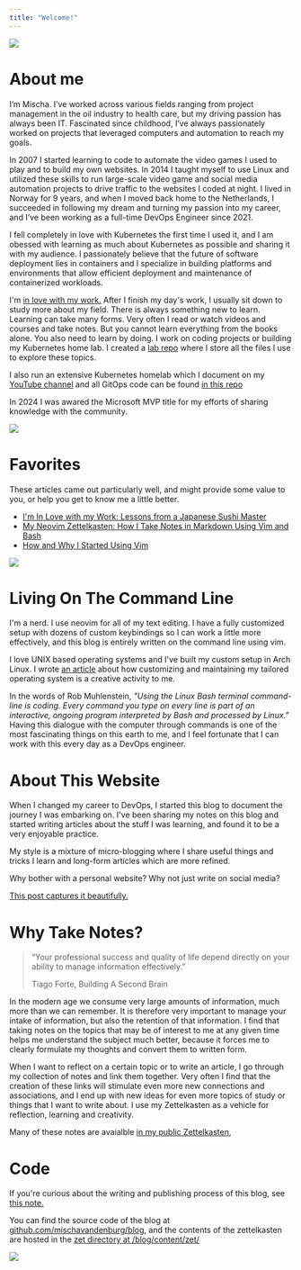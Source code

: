 ```yaml
---
title: "Welcome!"
---
```


![](/banner.png)

# About me

I’m Mischa. I’ve worked across various fields ranging from project management in the oil industry to health care, but my driving passion has always been IT. Fascinated since childhood, I’ve always passionately worked on projects that leveraged computers and automation to reach my goals. 

In 2007 I started learning to code to automate the video games I used to play and to build my own websites. In 2014 I taught myself to use Linux and utilized these skills to run large-scale video game and social media automation projects to drive traffic to the websites I coded at night. I lived in Norway for 9 years, and when I moved back home to the Netherlands, I succeeded in following my dream and turning my passion into my career, and I’ve been working as a full-time DevOps Engineer since 2021.

I fell completely in love with Kubernetes the first time I used it, and I am obessed with learning as much about Kubernetes as possible and sharing it with my audience. I passionately believe that the future of software deployment lies in containers and I specialize in building platforms and environments that allow efficient deployment and maintenance of containerized workloads.

I'm [in love with my work.](/zet/articles/jiro-sushi) After I finish my day's work, I usually sit down to study more about my field. There is always something new to learn. Learning can take many forms. Very often I read or watch videos and courses and take notes. But you cannot learn everything from the books alone. You also need to learn by doing. I work on coding projects or building my Kubernetes home lab. I created a [lab repo](https://github.com/mischavandenburg/lab/) where I store all the files I use to explore these topics.

I also run an extensive Kubernetes homelab which I document on my [YouTube channel](https://www.youtube.com/@mischavandenburg) and all GitOps code can be found [in this repo](https://github.com/mischavandenburg/homelab)

In 2024 I was awared the Microsoft MVP title for my efforts of sharing knowledge with the community.

![](/mvp.png)

# Favorites

These articles came out particularly well, and might provide some value to you, or help you get to know me a little better.

* [I'm In Love with my Work: Lessons from a Japanese Sushi Master](/zet/articles/jiro-sushi/)
* [My Neovim Zettelkasten: How I Take Notes in Markdown Using Vim and Bash](/zet/neovim-zettelkasten/)
* [How and Why I Started Using Vim](/zet/articles/how-started-vim/)

![](/drawing.jpeg)


# Living On The Command Line

I'm a nerd. I use neovim for all of my text editing. I have a fully customized setup with dozens of custom keybindings so I can work a little more effectively, and this blog is entirely written on the command line using vim.

I love UNIX based operating systems and I've built my custom setup in Arch Linux. I wrote [an article](/zet/articles/linux-creativity) about how customizing and maintaining my tailored operating system is a creative activity to me.

In the words of Rob Muhlenstein, *"Using the Linux Bash terminal command-line is coding. Every command you type on every line is part of an interactive, ongoing program interpreted by Bash and processed by Linux."* Having this dialogue with the computer through commands is one of the most fascinating things on this earth to me, and I feel fortunate that I can work with this every day as a DevOps engineer.

# About This Website

When I changed my career to DevOps, I started this blog to document the journey I was embarking on. I've been sharing my notes on this blog and started writing articles about the stuff I was learning, and found it to be a very enjoyable practice.

My style is a mixture of micro-blogging where I share useful things and tricks I learn and long-form articles which are more refined.

Why bother with a personal website? Why not just write on social media?

[This post captures it beautifully.](https://matthiasott.com/notes/simple-truths-about-personal-websites)

# Why Take Notes?

>“Your professional success and quality of life depend directly on your ability to manage information effectively.”
>
>Tiago Forte, Building A Second Brain

In the modern age we consume very large amounts of information, much more than we can remember. It is therefore very important to manage your intake of information, but also the retention of that information. I find that taking notes on the topics that may be of interest to me at any given time helps me understand the subject much better, because it forces me to clearly formulate my thoughts and convert them to written form.

When I want to reflect on a certain topic or to write an article, I go through my collection of notes and link them together. Very often I find that the creation of these links will stimulate even more new connections and associations, and I end up with new ideas for even more topics of study or things that I want to write about. I use my Zettelkasten as a vehicle for reflection, learning and creativity.

Many of these notes are avaialble [in my public Zettelkasten](https://zettelkasten.mischavandenburg.net), 

# Code

If you're curious about the writing and publishing process of this blog, see [this note.](/zet/articles/how-this-blog-is-created/)

You can find the source code of the blog at [github.com/mischavandenburg/blog](https://github.com/mischavandenburg/blog), and the contents of the zettelkasten are hosted in the [zet directory at /blog/content/zet/](https://github.com/mischavandenburg/blog/tree/main/content/zet)

![](/cloud-blue-logo.jpeg)
